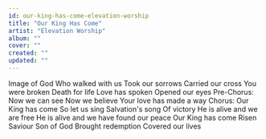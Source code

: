 ```yaml
---
id: our-king-has-come-elevation-worship
title: "Our King Has Come"
artist: "Elevation Worship"
album: ""
cover: ""
created: ""
updated: ""
---
```


Image of God
Who walked with us
Took our sorrows
Carried our cross
You were broken
Death for life
Love has spoken
Opened our eyes
Pre-Chorus:
Now we can see
Now we believe
Your love has made a way
Chorus:
Our King has come
So let us sing
Salvation's song
Of victory
He is alive and we are free
He is alive and we have found our peace
Our King has come
Risen Saviour
Son of God
Brought redemption
Covered our lives